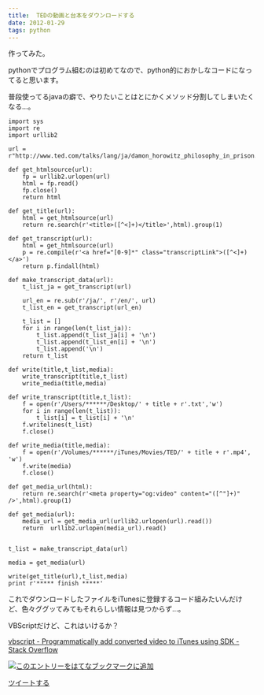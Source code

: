 ```yaml
---
title:  TEDの動画と台本をダウンロードする
date: 2012-01-29
tags: python
---
```

作ってみた。

pythonでプログラム組むのは初めてなので、python的におかしなコードになってると思います。

普段使ってるjavaの癖で、やりたいことはとにかくメソッド分割してしまいたくなる…。

~~~~ {.syntax-highlight}
import sys
import re
import urllib2

url = r"http://www.ted.com/talks/lang/ja/damon_horowitz_philosophy_in_prison.html"

def get_htmlsource(url):
    fp = urllib2.urlopen(url)
    html = fp.read()
    fp.close()
    return html

def get_title(url):
    html = get_htmlsource(url)
    return re.search(r'<title>([^<]+)</title>',html).group(1)

def get_transcript(url):
    html = get_htmlsource(url)
    p = re.compile(r'<a href="[0-9]*" class="transcriptLink">([^<]+)</a>')
    return p.findall(html)

def make_transcript_data(url):
    t_list_ja = get_transcript(url)

    url_en = re.sub(r'/ja/', r'/en/', url)
    t_list_en = get_transcript(url_en)

    t_list = []
    for i in range(len(t_list_ja)):
        t_list.append(t_list_ja[i] + '\n')
        t_list.append(t_list_en[i] + '\n')
        t_list.append('\n')
    return t_list

def write(title,t_list,media):
    write_transcript(title,t_list)
    write_media(title,media)

def write_transcript(title,t_list):
    f = open(r'/Users/******/Desktop/' + title + r'.txt','w')
    for i in range(len(t_list)):
        t_list[i] = t_list[i] + '\n'
    f.writelines(t_list)
    f.close()

def write_media(title,media):
    f = open(r'/Volumes/******/iTunes/Movies/TED/' + title + r'.mp4', 'w')
    f.write(media)
    f.close()

def get_media_url(html):
    return re.search(r'<meta property="og:video" content="([^"]+)" />',html).group(1)

def get_media(url):
    media_url = get_media_url(urllib2.urlopen(url).read())
    return  urllib2.urlopen(media_url).read()
    

t_list = make_transcript_data(url)

media = get_media(url)

write(get_title(url),t_list,media)
print r'***** finish *****'
~~~~

これでダウンロードしたファイルをiTunesに登録するコード組みたいんだけど、色々ググッてみてもそれらしい情報は見つからず…。

VBScriptだけど、これはいけるか？

[vbscript - Programmatically add converted video to iTunes using SDK -
Stack
Overflow](http://stackoverflow.com/questions/5135054/programmatically-add-converted-video-to-itunes-using-sdk)

[![このエントリーをはてなブックマークに追加](http://b.st-hatena.com/images/entry-button/button-only.gif)](http://b.hatena.ne.jp/entry/http://d.hatena.ne.jp "このエントリーをはてなブックマークに追加")

[ツイートする](http://twitter.com/share)
